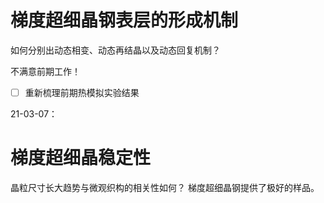 # 梯度超细晶钢表层的形成机制

如何分别出动态相变、动态再结晶以及动态回复机制？

不满意前期工作！


- [ ] 重新梳理前期热模拟实验结果


21-03-07：
# 梯度超细晶稳定性
晶粒尺寸长大趋势与微观织构的相关性如何？
梯度超细晶钢提供了极好的样品。